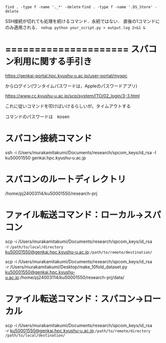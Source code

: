 
`find . -type f -name '._*' -delete`
`find . -type f -name '.DS_Store' -delete`

SSH接続が切れても処理を続けるコマンド．永続ではない．
直後の1コマンドにのみ適用される．
`nohup python your_script.py > output.log 2>&1 &`


=====================
スパコン利用に関する手引き
=====================

https://genkai-portal.hpc.kyushu-u.ac.jp/user-portal/myspc

からログイン(ワンタイムパスワードは，Appleのパスワードアプリ)

https://www.cc.kyushu-u.ac.jp/scp/system/ITO/02_login/3-3.html

これに従いコマンドを叩けばいけるらしいが，タイムアウトする


コマンドのパスワードは　kosen

# スパコン接続コマンド

ssh -i /Users/murakamitakumi/Documents/research/spcom_keys/id_rsa -l ku50001550 genkai.hpc.kyushu-u.ac.jp

# スパコンのルートディレクトリ
/home/pj24003114/ku50001550/research-prj


# ファイル転送コマンド：ローカル→スパコン
scp -i /Users/murakamitakumi/Documents/research/spcom_keys/id_rsa \
    -r `/path/to/local/directory` \
    ku50001550@genkai.hpc.kyushu-u.ac.jp:`/path/to/remote/destination/`



scp -i /Users/murakamitakumi/Documents/research/spcom_keys/id_rsa \
    -r /Users/murakamitakumi/Desktop/make_10fold_dataset.py \
    ku50001550@genkai.hpc.kyushu-u.ac.jp:/home/pj24003114/ku50001550/research-prj/data/



# ファイル転送コマンド：スパコン→ローカル
scp -i /Users/murakamitakumi/Documents/research/spcom_keys/id_rsa \
    -r ku50001550@genkai.hpc.kyushu-u.ac.jp:`/path/to/remote/directory` \
    `/path/to/local/destination/`